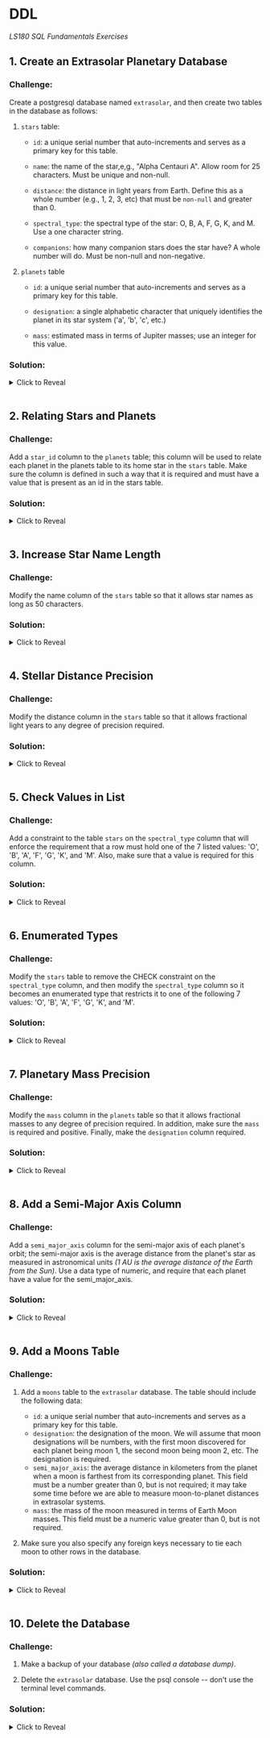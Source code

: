 # DDL
*LS180 SQL Fundamentals Exercises*

## 1. Create an Extrasolar Planetary Database

### Challenge:

Create a postgresql database named `extrasolar`, and then create two tables in the database as follows:

1. `stars` table:

    - `id`: a unique serial number that auto-increments and serves as a primary key for this table.
    
    - `name`: the name of the star,e,g., "Alpha Centauri A". Allow room for 25 characters. Must be unique and non-null.
    
    - `distance`: the distance in light years from Earth. Define this as a whole number (e.g., 1, 2, 3, etc) that must be `non-null` and greater than 0.
    
    - `spectral_type`: the spectral type of the star: O, B, A, F, G, K, and M. Use a one character string.
    
    - `companions`: how many companion stars does the star have? A whole number will do. Must be non-null and non-negative.

2. `planets` table

    - `id`: a unique serial number that auto-increments and serves as a primary key for this table.
    
    - `designation`: a single alphabetic character that uniquely identifies the planet in its star system ('a', 'b', 'c', etc.)
    
    - `mass`: estimated mass in terms of Jupiter masses; use an integer for this value.

### Solution:

<details><summary>Click to Reveal</summary>

```sql
CREATE DATABASE extrasolar;

CREATE TABLE stars (
    id serial PRIMARY KEY,
    name varchar(25) UNIQUE NOT NULL,
    distance integer NOT NULL CHECK (distance > 0),
    spectral_type VARCHAR(1), 
    companions integer NOT NULL CHECK (companions >= 0)
);

CREATE TABLE planets (
    id serial PRIMARY KEY,
    designation varchar(1) UNIQUE,
    mass integer
);
```
</details>

<br>

## 2. Relating Stars and Planets

### Challenge:

Add a `star_id` column to the `planets` table; this column will be used to relate each planet in the planets table to its home star in the `stars` table. Make sure the column is defined in such a way that it is required and must have a value that is present as an id in the stars table.

### Solution:

<details><summary>Click to Reveal</summary>

```sql
ALTER TABLE planets 
ADD COLUMN star_id integer NOT NULL REFERENCES stars (id);
```
</details>

<br>

## 3. Increase Star Name Length

### Challenge:

Modify the name column of the `stars` table so that it allows star names as long as 50 characters.

### Solution:

<details><summary>Click to Reveal</summary>

```sql
ALTER TABLE stars 
ALTER COLUMN name TYPE varchar(50);
```
</details>

<br>

## 4. Stellar Distance Precision

### Challenge:

Modify the distance column in the `stars` table so that it allows fractional light years to any degree of precision required.

### Solution:

<details><summary>Click to Reveal</summary>

```sql
ALTER TABLE stars
ALTER COLUMN distance TYPE numeric;
```
</details>

<br>

## 5. Check Values in List

### Challenge:

Add a constraint to the table `stars` on the `spectral_type` column that will enforce the requirement that a row must hold one of the 7 listed values: 'O', 'B', 'A', 'F', 'G', 'K', and 'M'. Also, make sure that a value is required for this column.

### Solution:

<details><summary>Click to Reveal</summary>

```sql
ALTER TABLE stars
ALTER COLUMN spectral_type SET NOT NULL,
ADD CONSTRAINT spectral_type_check CHECK (spectral_type IN ('O', 'B', 'A', 'F', 'G', 'K', 'M'));
```
</details>

<br>

## 6. Enumerated Types

### Challenge:

Modify the `stars` table to remove the CHECK constraint on the `spectral_type` column, and then modify the `spectral_type` column so it becomes an enumerated type that restricts it to one of the following 7 values: 'O', 'B', 'A', 'F', 'G', 'K', and 'M'.

### Solution:

<details><summary>Click to Reveal</summary>

```sql
CREATE TYPE spectral_type_enum AS ENUM ('O', 'B', 'A', 'F', 'G', 'K', 'M');

ALTER TABLE stars
DROP CONSTRAINT spectral_type_check;

ALTER TABLE stars
ALTER COLUMN spectral_type TYPE spectral_type_enum
                           USING spectral_type::spectral_type_enum;
```
</details>

<br>

## 7. Planetary Mass Precision

### Challenge:

Modify the `mass` column in the `planets` table so that it allows fractional masses to any degree of precision required. 
In addition, make sure the `mass` is required and positive. Finally, make the `designation` column required.

### Solution:

<details><summary>Click to Reveal</summary>

```sql
ALTER TABLE planets
ALTER COLUMN mass SET NOT NULL,
ALTER COLUMN mass TYPE numeric,
ADD CHECK (mass > 0);

ALTER TABLE planets
ALTER COLUMN designation SET NOT NULL;
```
</details>

<br>

## 8. Add a Semi-Major Axis Column

### Challenge:

Add a `semi_major_axis` column for the semi-major axis of each planet's orbit; the semi-major axis is the average distance from the planet's star as measured in astronomical units _(1 AU is the average distance of the Earth from the Sun)_. Use a data type of numeric, and require that each planet have a value for the semi_major_axis.


### Solution:

<details><summary>Click to Reveal</summary>

```sql
ALTER TABLE planets
ADD COLUMN semi_major_axis numeric NOT NULL;
```
</details>

<br>

## 9. Add a Moons Table

### Challenge:

1. Add a `moons` table to the `extrasolar` database. The table should include the following data:

    - `id`: a unique serial number that auto-increments and serves as a primary key for this table.
    - `designation`: the designation of the moon. We will assume that moon designations will be numbers, with the first moon discovered for each planet being moon 1, the second moon being moon 2, etc. The designation is required.
    - `semi_major_axis`: the average distance in kilometers from the planet when a moon is farthest from its corresponding planet. This field must be a number greater than 0, but is not required; it may take some time before we are able to measure moon-to-planet distances in extrasolar systems.
    - `mass`: the mass of the moon measured in terms of Earth Moon masses. This field must be a numeric value greater than 0, but is not required.

2. Make sure you also specify any foreign keys necessary to tie each moon to other rows in the database.

### Solution:

<details><summary>Click to Reveal</summary>

```sql
CREATE TABLE moons (
    id serial,
    designation integer NOT NULL CHECK (designation > 0),
    semi_major_axis numeric CHECK (semi_major_axis > 0.0),
    mass numeric CHECK (mass > 0.0),
    planet_id integer NOT NULL REFERENCES planets (id)
);
```
</details>

<br>

## 10. Delete the Database

### Challenge:

1. Make a backup of your database _(also called a database dump)_.

2. Delete the `extrasolar` database. Use the psql console -- don't use the terminal level commands.


### Solution:

<details><summary>Click to Reveal</summary>

```sql

```
</details>
